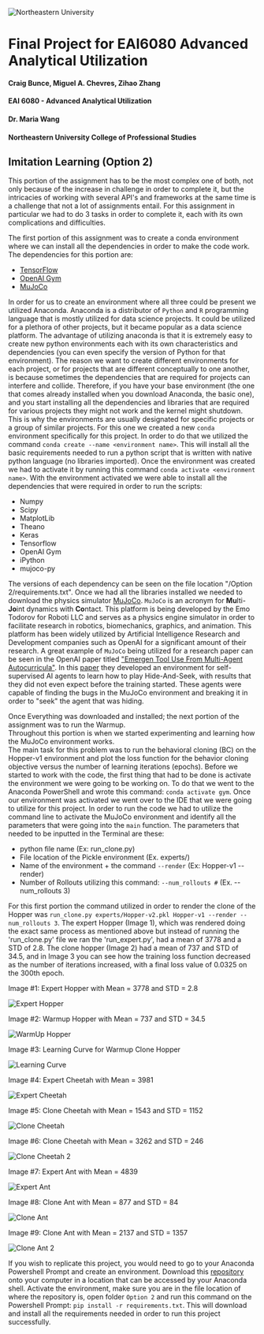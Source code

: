 ![Northeastern University](./Northeastern%20Logo.png)


# Final Project for EAI6080 Advanced Analytical Utilization
#### Craig Bunce, Miguel A. Chevres, Zihao Zhang 
#### EAI 6080 - Advanced Analytical Utilization
#### Dr. Maria Wang
#### Northeastern University College of Professional Studies



## Imitation Learning (Option 2)

This portion of the assignment has to be the most complex one of both, not only because of the increase 
in challenge in order to complete it, but the intricacies of working with several API's and frameworks at the same time
is a challenge that not a lot of assignments entail.  For this assignment in particular we had to do 3 tasks in order to 
complete it, each with its own complications and difficulties.  


The first portion of this assignment was to create a conda environment where we can install all the dependencies in order
to make the code work.  The dependencies for this portion are: 
* [TensorFlow](https://www.tensorflow.org/install)
* [OpenAI Gym](https://gym.openai.com/docs/)
* [MuJoCo](http://mujoco.org/)

In order for us to create an environment where all three could be present we utilized Anaconda.  Anaconda is a distributor
of `Python` and `R` programming language that is mostly utilized for data science projects.  It could be utilized for a plethora
of other projects, but it became popular as a data science platform.  The advantage of utilizing anaconda is that it is extremely
easy to create new python environments each with its own characteristics and dependencies (you can even specify the version of 
Python for that environment).  The reason we want to create different environments for each project, or for projects that are 
different conceptually to one another, is because sometimes the dependencies that are required for projects can interfere and collide. 
Therefore, if you have your base environment (the one that comes already installed when you download Anaconda, the basic one), and you 
start installing all the dependencies and libraries that are required for various projects they might not work and the kernel might 
shutdown.  This is why the environments are usually designated for specific projects or a group of similar projects.  For this one we 
created a new `conda` environment specifically for this project.  In order to do that we utilized the command `conda create --name
<environment name>`.  This will install all the basic requirements needed to run a python script that is written with native python language
(no libraries imported).  Once the environment was created we had to activate it by running this command `conda activate <environment name>`. 
With the environment activated we were able to install all the dependencies that were required in order to run the scripts: 
* Numpy 
* Scipy
* MatplotLib
* Theano
* Keras
* Tensorflow
* OpenAI Gym
* iPython
* mujoco-py

The versions of each dependency can be seen on the file location "/Option 2/requirements.txt".  Once we had all the libraries installed
we needed to download the physics simulator [MuJoCo](http://mujoco.org/).  `MuJoCo` is an acronym for **Mu**lti-**Jo**int dynamics with **Co**ntact. 
This platform is being developed by the Emo Todorov for Roboti LLC and serves as a physics engine simulator in order to facilitate research 
in robotics, biomechanics, graphics, and animation.  This platform has been widely utilized by Artificial Intelligence Research and Development 
companies such as OpenAI for a significant amount of their research.  A great example of `MuJoCo` being utilized for a research paper can be seen in 
the OpenAI paper titled ["Emergen Tool Use From Multi-Agent Autocurricula"](https://arxiv.org/abs/1909.07528). In this [paper](https://openai.com/blog/emergent-tool-use/)
they developed an environment for self-supervised AI agents to learn how to play Hide-And-Seek, with results that they did not even expect 
before the training started.  These agents were capable of finding the bugs in the MuJoCo environment and breaking it in order to "seek" 
the agent that was hiding.

Once Everything was downloaded and installed; the next portion of the assignment was to run the Warmup.  
Throughout this portion is when we started experimenting and learning how the MuJoCo environment works.  
The main task for this problem was to run the behavioral cloning (BC) on the Hopper-v1 environment and plot 
the loss function for the behavior cloning objective versus the number of learning iterations (epochs).  Before we started 
to work with the code, the first thing that had to be done is activate the environment we were going to be working on.  To do that 
we went to the Anaconda PowerShell and wrote this command: `conda activate gym`.  Once our environment was activated we went over to the IDE 
that we were going to utilize for this project.  In order to run the code we had to utilize the command line to activate the MuJoCo environment 
and identify all the parameters that were going into the `main` function.  The parameters that needed to be inputted in the Terminal are these: 
* python file name (Ex: run_clone.py)
* File location of the Pickle environment (Ex. experts/)
* Name of the environment + the command `--render` (Ex: Hopper-v1 --render)
* Number of Rollouts utilizing this command: `--num_rollouts #` (Ex. --num_rollouts 3)

For this first portion the command utilized in order to render the clone of the Hopper was `run_clone.py experts/Hopper-v2.pkl Hopper-v1 --render --num_rollouts 3`. 
The expert Hopper (Image 1), which was rendered doing the exact same process as mentioned above but instead of running the 'run_clone.py' file we ran the 'run_expert.py',
had a mean of 3778 and a STD of 2.8.  The clone hopper (Image 2) had a mean of 737 and STD of 34.5, and in Image 3 you can see how the training loss function
decreased as the number of iterations increased, with a final loss value of 0.0325 on the 300th epoch.  



Image #1: Expert Hopper with Mean = 3778 and STD = 2.8


![Expert Hopper](./Option%202/Expert%20Hopper%20mean=3778%20std=2.8.gif "Expert Hopper")


Image #2: Warmup Hopper with Mean = 737 and STD = 34.5


![WarmUp Hopper](./Option%202/Warmup%20Hopper%20mean=737%20std=34.5.gif "Warmup Hopper Mean = 737")


Image #3: Learning Curve for Warmup Clone Hopper


![Learning Curve](./Option%202/Picture1.png "Warmup Training Learning Curve")



Image #4: Expert Cheetah with Mean = 3981

![Expert Cheetah](./Option%202/Expert%20Cheetah%20mean=3981.gif "Expert Cheetah")



Image #5: Clone Cheetah with Mean = 1543 and STD = 1152


![Clone Cheetah](./Option%202/Clone%20Cheetah%20mean=1543%20std=%201152.gif "Clone Cheetah Mean = 1543")



Image #6: Clone Cheetah with Mean = 3262 and STD = 246


![Clone Cheetah 2](./Option%202/Clone%20Cheetah%20mean=3262%20std=246.gif "Clone Cheetah Mean=3262")



Image #7: Expert Ant with Mean = 4839

![Expert Ant](./Option%202/Expert%20Ant%20mean=4839.gif "Expert Ant")


Image #8: Clone Ant with Mean = 877 and STD = 84

![Clone Ant](./Option%202/Clone%20Ant%20mean=877%20std=84.gif "Clone Ant Mean = 877")



Image #9: Clone Ant with Mean = 2137 and STD = 1357

![Clone Ant 2](./Option%202/Clone%20Ant%20mean=2137%20std=%201357.gif "Clone Ant Mean = 2137")




If you wish to replicate this project, you would need to go to your Anaconda Powershell Prompt and create an environment.  Download this
[repository](https://github.com/chevres11/EAI6080_FinalProject) onto your computer in a location that can be accessed by your Anaconda shell.  Activate the environment, make sure you are in the file
location of where the repository is, open folder `Option 2` and run this command on the Powershell Prompt: `pip install -r requirements.txt`. 
This will download and install all the requirements needed in order to run this project successfully.




